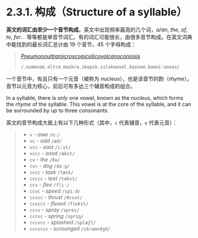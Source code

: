 # 2.3.1. 构成（Structure of a syllable）

**英文的词汇由至少一个音节构成**。英文中出现频率最高的几个词，*a/an*, *the*, *of*, *to*, *for*... 等等都是单音节词汇。有的词汇可能很长，由很多音节构成。在英文词典中能找到的最长词汇总计由 19 个音节，45 个字母构成：

> *[Pneumonoultramicroscopicsilicovolcanoconiosis](https://en.wikipedia.org/wiki/Pneumonoultramicroscopicsilicovolcanoconiosis)* <span class="speak-word-inline" data-audio-us-female="/audios/En-us-pneumonoultramicroscopicsilicovolcanoconiosis.ogg.mp3"></span>
>
> `/ˌnumənəʊˌəltrəˌmaɪkrəˌskɑpɪkˌsɪləkəʊvɑlˌkeɪnəʊˌkəʊniˈəʊsəs/`

一个音节中，有且只有一个元音（被称为  *nucleus*），也是该音节的韵（*rhyme*）。音节以元音为核心，前后可有多达三个辅音构成的组合。

In a syllable, there is *only* one vowel, known as the *nucleus*, which forms the *rhyme* of the syllable. This vowel is at the core of the syllable, and it can be surrounded by up to three consonants.

英文的音节构成大抵上有以下几种形式（其中，`c` 代表辅音，`v` 代表元音）：

> * `v` - *awe* `/ɑː/` <span class="speak-word-inline" data-audio-us-male="/audios/us/awe-us-male.mp3" data-audio-us-female="/audios/us/awe-us-female.mp3"></span>
> * `vc` - *add* `/æd/`<span class="speak-word-inline" data-audio-us-male="/audios/us/add-us-male.mp3" data-audio-us-female="/audios/us/add-us-female.mp3"></span>
> * `vcc` - *east* `/iːst/`<span class="speak-word-inline" data-audio-us-male="/audios/us/east-us-male.mp3" data-audio-us-female="/audios/us/east-us-female.mp3"></span>
> * `vccc` - *axed* `/ækst/`<span class="speak-word-inline" data-audio-us-male="/audios/us/axed-us-male.mp3" data-audio-us-female="/audios/us/axed-us-female.mp3"></span>
> * `cv` - *the* `/ðə/`<span class="speak-word-inline" data-audio-us-male="/audios/us/the-us-male.mp3" data-audio-us-female="/audios/us/the-us-female.mp3"></span>
> * `cvc` - *dog* `/dɑːɡ/`<span class="speak-word-inline" data-audio-us-male="/audios/us/dog-us-male.mp3" data-audio-us-female="/audios/us/dog-us-female.mp3"></span>
> * `cvcc` - *task* `/tæsk/`<span class="speak-word-inline" data-audio-us-male="/audios/us/task-us-male.mp3" data-audio-us-female="/audios/us/task-us-female.mp3"></span>
> * `cvccc` - *text* `/tekst/`<span class="speak-word-inline" data-audio-us-male="/audios/us/text-us-male.mp3" data-audio-us-female="/audios/us/text-us-female.mp3"></span>
> * `ccv` - *flee* `/fliː/`<span class="speak-word-inline" data-audio-us-male="/audios/us/flee-us-male.mp3" data-audio-us-female="/audios/us/flee-us-female.mp3"></span>
> * `ccvc` - *speed* `/spiːd/`<span class="speak-word-inline" data-audio-us-male="/audios/us/speed-us-male.mp3" data-audio-us-female="/audios/us/speed-us-female.mp3"></span>
> * `ccvcc` - *thrust* `/θrʌst/`<span class="speak-word-inline" data-audio-us-male="/audios/us/thrust-us-male.mp3" data-audio-us-female="/audios/us/thrust-us-female.mp3"></span>
> * `ccvccc` - *flexed* `/flekst/`<span class="speak-word-inline" data-audio-us-male="/audios/us/flexed-us-male.mp3" data-audio-us-female="/audios/us/flexed-us-female.mp3"></span>
> * `cccv` - *spray* `/spreɪ/`<span class="speak-word-inline" data-audio-us-male="/audios/us/spray-us-male.mp3" data-audio-us-female="/audios/us/spray-us-female.mp3"></span>
> * `cccvc` - *spring* `/sprɪŋ/`<span class="speak-word-inline" data-audio-us-male="/audios/us/spring-us-male.mp3" data-audio-us-female="/audios/us/spring-us-female.mp3"></span>
> * `cccvcc` - *splashed* `/splæʃt/`<span class="speak-word-inline" data-audio-us-male="/audios/us/splashed-us-male.mp3" data-audio-us-female="/audios/us/splashed-us-female.mp3"></span>
> * `cccvccc` - *scrounged* `/skraʊndʒd/`<span class="speak-word-inline" data-audio-us-male="/audios/us/scrounged-us-male.mp3" data-audio-us-female="/audios/us/scrounged-us-female.mp3"></span>
